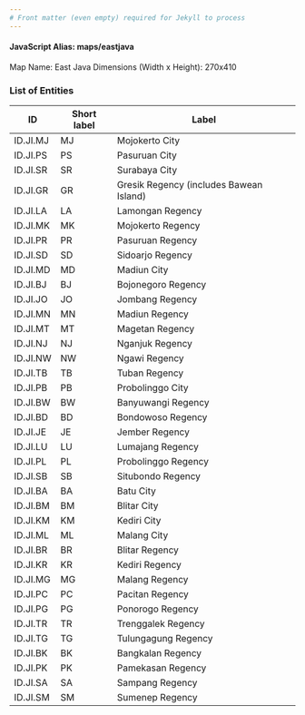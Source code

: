 ```yaml
---
# Front matter (even empty) required for Jekyll to process
---
```


#### JavaScript Alias: maps/eastjava

Map Name: East Java
Dimensions (Width x Height): 270x410





### List of Entities

ID | Short label | Label
---|---|---|
ID.JI.MJ|MJ|Mojokerto City
ID.JI.PS|PS|Pasuruan City
ID.JI.SR|SR|Surabaya City
ID.JI.GR|GR|Gresik Regency (includes Bawean Island)
ID.JI.LA|LA|Lamongan Regency
ID.JI.MK|MK|Mojokerto Regency
ID.JI.PR|PR|Pasuruan Regency
ID.JI.SD|SD|Sidoarjo Regency
ID.JI.MD|MD|Madiun City
ID.JI.BJ|BJ|Bojonegoro Regency
ID.JI.JO|JO|Jombang Regency
ID.JI.MN|MN|Madiun Regency
ID.JI.MT|MT|Magetan Regency
ID.JI.NJ|NJ|Nganjuk Regency
ID.JI.NW|NW|Ngawi Regency
ID.JI.TB|TB|Tuban Regency
ID.JI.PB|PB|Probolinggo City
ID.JI.BW|BW|Banyuwangi Regency
ID.JI.BD|BD|Bondowoso Regency
ID.JI.JE|JE|Jember Regency
ID.JI.LU|LU|Lumajang Regency
ID.JI.PL|PL|Probolinggo Regency
ID.JI.SB|SB|Situbondo Regency
ID.JI.BA|BA|Batu City
ID.JI.BM|BM|Blitar City
ID.JI.KM|KM|Kediri City
ID.JI.ML|ML|Malang City
ID.JI.BR|BR|Blitar Regency
ID.JI.KR|KR|Kediri Regency
ID.JI.MG|MG|Malang Regency
ID.JI.PC|PC|Pacitan Regency
ID.JI.PG|PG|Ponorogo Regency
ID.JI.TR|TR|Trenggalek Regency
ID.JI.TG|TG|Tulungagung Regency
ID.JI.BK|BK|Bangkalan Regency
ID.JI.PK|PK|Pamekasan Regency
ID.JI.SA|SA|Sampang Regency
ID.JI.SM|SM|Sumenep Regency